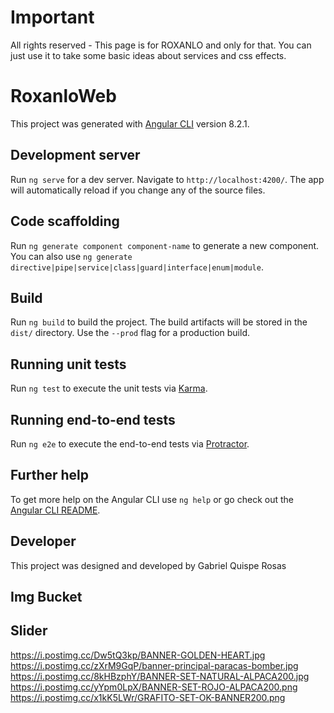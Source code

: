 # Important

All rights reserved - This page is for ROXANLO and only for that. You can just use it to take some basic ideas about services and css effects.

# RoxanloWeb

This project was generated with [Angular CLI](https://github.com/angular/angular-cli) version 8.2.1.

## Development server

Run `ng serve` for a dev server. Navigate to `http://localhost:4200/`. The app will automatically reload if you change any of the source files.

## Code scaffolding

Run `ng generate component component-name` to generate a new component. You can also use `ng generate directive|pipe|service|class|guard|interface|enum|module`.

## Build

Run `ng build` to build the project. The build artifacts will be stored in the `dist/` directory. Use the `--prod` flag for a production build.

## Running unit tests

Run `ng test` to execute the unit tests via [Karma](https://karma-runner.github.io).

## Running end-to-end tests

Run `ng e2e` to execute the end-to-end tests via [Protractor](http://www.protractortest.org/).

## Further help

To get more help on the Angular CLI use `ng help` or go check out the [Angular CLI README](https://github.com/angular/angular-cli/blob/master/README.md).

## Developer

This project was designed and developed by Gabriel Quispe Rosas

## Img Bucket

## Slider

https://i.postimg.cc/Dw5tQ3kp/BANNER-GOLDEN-HEART.jpg
https://i.postimg.cc/zXrM9GqP/banner-principal-paracas-bomber.jpg
https://i.postimg.cc/8kHBzphY/BANNER-SET-NATURAL-ALPACA200.jpg
https://i.postimg.cc/yYpm0LpX/BANNER-SET-ROJO-ALPACA200.png
https://i.postimg.cc/x1kK5LWr/GRAFITO-SET-OK-BANNER200.png
